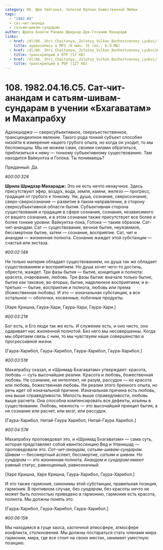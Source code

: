 ```yaml
---
category: 06. Шри Чайтанья, Золотой Вулкан Божественной Любви
tags:
  - "1982.04"
  - сат-чит-ананда
  - сатьям-шивам-сундарам
author: Шрила Бхакти Ракшак Шридхар Дев-Госвами Махарадж
links:
  - href: /dl/06._Shri_Chaitanya,_Zolotoy_Vulkan_Bozhestvennoy_Lyubvi/108_1982.04.16.C5_SridharMj_Sat-chit-anandam_i_satjam-shivam-sundaram_v_uchenii_Bhagavatam_i_Mahaprabhu.mp3
    title: аудиозапись в MP3 (6 мин. 31 сек., 6,9 МБ)
  - href: /dl/06._Shri_Chaitanya,_Zolotoy_Vulkan_Bozhestvennoy_Lyubvi108_1982.04.16.C5_SridharMj_Sat-chit-anandam_i_satjam-shivam-sundaram_v_uchenii_Bhagavatam_i_Mahaprabhu.rtf
    title: транскрипцию в RTF (57 КБ)
  - href: /dl/06._Shri_Chaitanya,_Zolotoy_Vulkan_Bozhestvennoy_Lyubvi/108_1982.04.16.C5_SridharMj_Sat-chit-anandam_i_satjam-shivam-sundaram_v_uchenii_Bhagavatam_i_Mahaprabhu.pdf
    title: транскрипцию в PDF (127 КБ)
---
```


# 108. 1982.04.16.C5. Сат-чит-анандам и сатьям-шивам-сундарам в учении «Бхагаватам» и Махапрабху

*Адхокшаджа* — сверхсубъективное, сверхъестественное, трансцендентное явление. Такого рода тонкий субъект способен низойти в измерение нашего грубого опыта, но когда он уходит, то мы беспомощны. Мы не можем сами, своими силами обратиться, приблизиться к нему — тонкому субъективному существованию. Там находится Вайкунтха и Голока. Ты понимаешь?

Преданный: Да.

*#00:00:32#*

**Шрила Шридхар Махарадж:** Это не есть нечто ненаучное. Здесь присутствуют эфир, воздух, вода, земля, камни, железо — прогресс, градация от грубого к тонкому. Ум, душа, сознание, сверхсознание, сверх-сверхсознание — развитие в таком направлении, в сторону сверхсубъективной области бытия. Субъективная сторона существования и градация в сфере сознания, сознания, независимого от вашего сознания, и в этом сознании также присутствует все более и более тонкие уровни: Вайкунтха-лока, Голока — таким образом. Сат-чит-анандам. Сат — существование, вечное бытие, неуязвимое, бессмертное бытие, затем — сознание, восприятие. Сат, чит и анандам — жизненная полнота. Сознание жаждет этой субстанции — счастья или экстаза.

*#00:02:14#*

Не только материя обладает существованием, но душа так же обладает существованием и восприятием. Но душа хочет чего-то достичь, обрести, жаждет. Три фазы бытия — бытие, концепция и полнота: красота, очарование, любовь. Три фазы бытия: вначале только бытие, бытие как таковое; во-вторых, бытие, наделенное восприятием; и в-третьих — бытие, восприятие и полнота, любовь или према (божественная любовь). И это — изначальная субстанция, а все остальное — оболочки, косвенные, побочные продукты.

[Харе Кришна, Гаура-Хари, Гаура-Хари, Гаура-Хари.]

*#00:03:21#*

Бог есть, и Его люди так же есть. И служение есть, и оно чисто, оно одаривает нас жизненной полнотой. Без него мы несовершенны. Когда мы обретаем связь с ним, то мы чувствуем наше совершенство в прогрессивной жизни.

[Гаура-Харибол, Гаура-Харибол, Гаура-Харибол, Гаура-Харибол.]

*#00:03:51#*

Махапрабху сказал, и «Шримад-Бхагаватам» утверждает: красота, любовь — суть высочайшие реалии. Красота и любовь, божественная любовь. Не сознание, не интеллект, не разум, рассудок — но красота или любовь, божественная любовь. Не реалии этого бренного опыта, но речь идет об изначальной причине. Изначальная причина есть любовь, она выше справедливости. Милость выше справедливости, любовь выше расчета. Она способна компенсировать все дефекты, изъяны в существовании. Любовь, нежность — это высочайший принцип бытия, а не сознание или расчет, или мозг, или рассудок.

[Гаура-Харибол, Нитай-Гаура Харибол, Нитай-Гаура Харибол.]

*#00:04:57#*

Махапрабху проповедовал это, и «Шримад Бхагаватам» — сама суть, которая представляет собой квинтэссенцию Вед и Упанишад — проповедовали это. *Сат-чит-анандам*, *сатьям-шивам-сундарам*. *Шивам* — бессмертный аспект, бессмертие, *сатьям* и *шивам*. Но *сундарам* — это жизненная полнота. *Анандам* и *сундарам* имеют равный статус, равноценный, равнозначный.

[Харе Кришна, Харе Кришна, Гаура-Харибол, Гаура-Харибол.]

И это также гармония, синонимы этой субстанции, правильная позиция, гармония. В противном случае, без *сундарам*, без красоты ничто не может быть полностью приведено в гармонию, гармония есть красота, полнота. Мы должны понять это.

[Гаура-Харибол, Гаура-Харибол, Гаура-Харибол.]

*#00:06:15#*

Мы находимся в гуще хаоса, хаотичной атмосфере, атмосфере конфликта, столкновения. Мы должны постараться стать членами мира гармонии, мира, где все стоит на своих местах, занимает уместную позицию.


